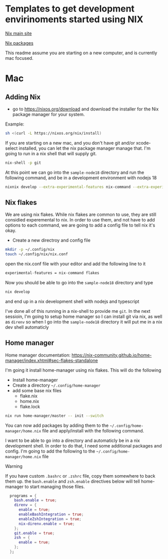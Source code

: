 # Templates to get development envirinoments started using NIX
[Nix main site](https://nixos.org/)

[Nix packages](https://search.nixos.org/)

This readme assume you are starting on a new computer, and is currently mac focused.

# Mac

## Adding Nix

- go to https://nixos.org/download and download the installer for the Nix package manager for your system.

Example:
```sh
sh <(curl -L https://nixos.org/nix/install)
```

If you are starting on a new mac, and you don't have git and/or xcode-select installed, you can let the nix package manager manage that. I'm going to run in a nix shell that will supply git.

```sh
nix-shell -p git
```

At this point we can go into the `sample-node18` directory and run the following command, and be in a development environment with nodejs 18
```sh
nixnix develop --extra-experimental-features nix-command --extra-experimental-features  flakes
```

## Nix flakes
We are using nix flakes.  While nix flakes are common to use, they are still considied experemental to nix.  In order to use them, and not have to add options to each command, we are going to add a config file to tell nix it's okay.

- Create a new directroy and config file
```sh
mkdir -p ~/.config/nix
touch ~/.config/nix/nix.conf
```
open the nix.conf file with your editor and add the following line to it
```nix
experimental-features = nix-command flakes
```

Now you should be able to go into the `sample-node18` directory and type
```sh
nix develop
```
and end up in a nix development shell with nodejs and typescript

I've done all of this running in a nix-shell to provide me `git`.  In the next sessioin, I'm going to setup home manager so I can install git via nix, as well as `direnv` so when I go into the `sample-node18` directory it will put me in a nix dev shell automaticly

## Home manager
Home manager documentation: https://nix-community.github.io/home-manager/index.xhtml#sec-flakes-standalone

I'm going it install home-manager using nix flakes. This will do the following
- Install home-manager
- Create a directory `~/.config/home-manager`
- add some base nix files
  - flake.nix
  - home.nix
  - flake.lock

```sh
nix run home-manager/master -- init --switch
```

You can now add packages by adding them to the `~/.config/home-manager/home.nix` file and apply/install with the following command.

I want to be able to go into a directory and automaticly be in a nix development shell.  In order to do that, I need some additional packages and config.  I'm going to add the following to the `~/.config/home-manager/home.nix` file

> [!WARNING]
> If you have custom `.bashrc` or `.zshrc` file, copy them somewhere to back them up.  the `bash.enable` and `zsh.enable` directives below will tell home-manager to start managing those files.

```nix
  programs = {
    bash.enable = true;
    direnv = {
      enable = true;
      enableBashIntegration = true;
      enableZshIntegration = true;
      nix-direnv.enable = true;
    };
    git.enable = true;
    zsh = {
      enable = true;
    };
  };
```